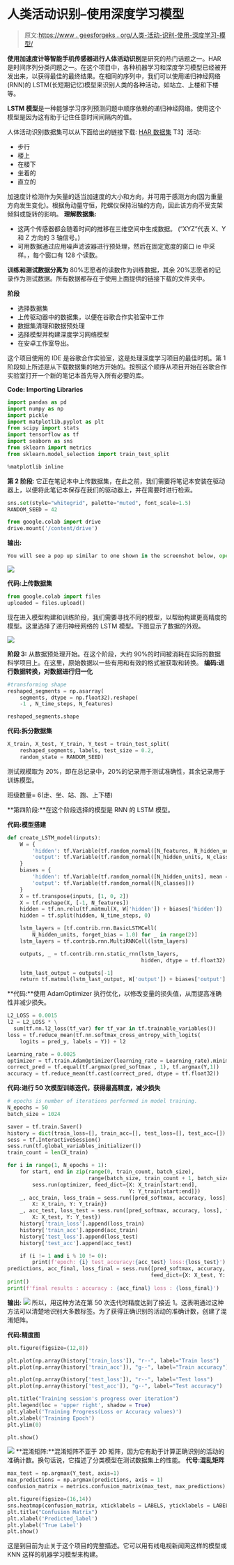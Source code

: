# 人类活动识别–使用深度学习模型

> 原文:[https://www . geesforgeks . org/人类-活动-识别-使用-深度学习-模型/](https://www.geeksforgeeks.org/human-activity-recognition-using-deep-learning-model/)

**使用加速度计等智能手机传感器进行人体活动识别**是研究的热门话题之一。HAR 是时间序列分类问题之一。在这个项目中，各种机器学习和深度学习模型已经被开发出来，以获得最佳的最终结果。在相同的序列中，我们可以使用递归神经网络(RNN)的 LSTM(长短期记忆)模型来识别人类的各种活动，如站立、上楼和下楼等。

**LSTM 模型**是一种能够学习序列预测问题中顺序依赖的递归神经网络。使用这个模型是因为这有助于记住任意时间间隔内的值。

人体活动识别数据集可以从下面给出的链接下载: [HAR 数据集](https://archive.ics.uci.edu/ml/datasets/human+activity+recognition+using+smartphones)
T3】活动:

*   步行
*   楼上
*   在楼下
*   坐着的
*   直立的

加速度计检测作为矢量的适当加速度的大小和方向，并可用于感测方向(因为重量方向发生变化)。根据角动量守恒，陀螺仪保持沿轴的方向，因此该方向不受支架倾斜或旋转的影响。
**理解数据集:**

*   这两个传感器都会随着时间的推移在三维空间中生成数据。
    (“XYZ”代表 X、Y 和 Z 方向的 3 轴信号。)
*   可用数据通过应用噪声滤波器进行预处理，然后在固定宽度的窗口 ie 中采样。，每个窗口有 128 个读数。

**训练和测试数据分离为**
80%志愿者的读数作为训练数据，其余 20%志愿者的记录作为测试数据。所有数据都存在于使用上面提供的链接下载的文件夹中。

**阶段**

*   选择数据集
*   上传驱动器中的数据集，以便在谷歌合作实验室中工作
*   数据集清理和数据预处理
*   选择模型并构建深度学习网络模型
*   在安卓工作室导出。

这个项目使用的 IDE 是谷歌合作实验室，这是处理深度学习项目的最佳时机。第 1 阶段如上所述是从下载数据集的地方开始的。按照这个顺序从项目开始在谷歌合作实验室打开一个新的笔记本首先导入所有必要的库。

**Code: Importing Libraries**

```py
import pandas as pd
import numpy as np
import pickle
import matplotlib.pyplot as plt
from scipy import stats
import tensorflow as tf
import seaborn as sns
from sklearn import metrics
from sklearn.model_selection import train_test_split

%matplotlib inline 
```

**第 2 阶段:**
它正在笔记本中上传数据集，在此之前，我们需要将笔记本安装在驱动器上，以便将此笔记本保存在我们的驱动器上，并在需要时进行检索。

```py
sns.set(style="whitegrid", palette="muted", font_scale=1.5)
RANDOM_SEED = 42

from google.colab import drive
drive.mount('/content/drive')
```

**输出:**

```py
You will see a pop up similar to one shown in the screenshot below, open the link and copy the authorization code and paste it in the authorization code bar and enter the drive will be mounted.
```

![](img/9b223d9a45c2336124b9bf6cb3d3fc6d.png)

**代码:上传数据集**

```py
from google.colab import files
uploaded = files.upload()
```

现在进入模型构建和训练阶段，我们需要寻找不同的模型，以帮助构建更高精度的模型。这里选择了递归神经网络的 LSTM 模型。下图显示了数据的外观。

![](img/2d32fe2ff96a5183dd89b0ef95b0cfdd.png)

**阶段 3:**
从数据预处理开始。在这个阶段，大约 90%的时间被消耗在实际的数据科学项目上。在这里，原始数据以一些有用和有效的格式被获取和转换。
**编码:进行数据转换，对数据进行归一化**

```py
#transforming shape
reshaped_segments = np.asarray(
    segments, dtype = np.float32).reshape(
    -1 , N_time_steps, N_features)

reshaped_segments.shape
```

**代码:拆分数据集**

```py
X_train, X_test, Y_train, Y_test = train_test_split(
    reshaped_segments, labels, test_size = 0.2, 
    random_state = RANDOM_SEED)
```

测试规模取为 20%，即在总记录中，20%的记录用于测试准确性，其余记录用于训练模型。

班级数量= 6(走、坐、站、跑、上下楼)

**第四阶段:**在这个阶段选择的模型是 RNN 的 LSTM 模型。

**代码:模型搭建**

```py
def create_LSTM_model(inputs):
    W = {
        'hidden': tf.Variable(tf.random_normal([N_features, N_hidden_units])),
        'output': tf.Variable(tf.random_normal([N_hidden_units, N_classes]))
    }
    biases = {
        'hidden': tf.Variable(tf.random_normal([N_hidden_units], mean = 0.1)),
        'output': tf.Variable(tf.random_normal([N_classes]))
    }
    X = tf.transpose(inputs, [1, 0, 2])
    X = tf.reshape(X, [-1, N_features])
    hidden = tf.nn.relu(tf.matmul(X, W['hidden']) + biases['hidden'])
    hidden = tf.split(hidden, N_time_steps, 0)

    lstm_layers = [tf.contrib.rnn.BasicLSTMCell(
        N_hidden_units, forget_bias = 1.0) for _ in range(2)]
    lstm_layers = tf.contrib.rnn.MultiRNNCell(lstm_layers)

    outputs, _ = tf.contrib.rnn.static_rnn(lstm_layers, 
                                           hidden, dtype = tf.float32)

    lstm_last_output = outputs[-1]
    return tf.matmul(lstm_last_output, W['output']) + biases['output']
```

**代码:**使用 AdamOptimizer 执行优化，以修改变量的损失值，从而提高准确性并减少损失。

```py
L2_LOSS = 0.0015
l2 = L2_LOSS * \
  sum(tf.nn.l2_loss(tf_var) for tf_var in tf.trainable_variables())
loss = tf.reduce_mean(tf.nn.softmax_cross_entropy_with_logits(
    logits = pred_y, labels = Y)) + l2

Learning_rate = 0.0025
optimizer = tf.train.AdamOptimizer(learning_rate = Learning_rate).minimize(loss)
correct_pred = tf.equal(tf.argmax(pred_softmax , 1), tf.argmax(Y,1))
accuracy = tf.reduce_mean(tf.cast(correct_pred, dtype = tf.float32))
```

**代码:进行 50 次模型训练迭代，获得最高精度，减少损失**

```py
# epochs is number of iterations performed in model training.
N_epochs = 50  
batch_size = 1024

saver = tf.train.Saver()
history = dict(train_loss=[], train_acc=[], test_loss=[], test_acc=[])
sess = tf.InteractiveSession()
sess.run(tf.global_variables_initializer())
train_count = len(X_train)

for i in range(1, N_epochs + 1):
    for start, end in zip(range(0, train_count, batch_size), 
                          range(batch_size, train_count + 1, batch_size)):
        sess.run(optimizer, feed_dict={X: X_train[start:end],
                                       Y: Y_train[start:end]})
    _, acc_train, loss_train = sess.run([pred_softmax, accuracy, loss], feed_dict={
        X: X_train, Y: Y_train})
    _, acc_test, loss_test = sess.run([pred_softmax, accuracy, loss], feed_dict={
        X: X_test, Y: Y_test})
    history['train_loss'].append(loss_train)
    history['train_acc'].append(acc_train)
    history['test_loss'].append(loss_test)
    history['test_acc'].append(acc_test)

    if (i != 1 and i % 10 != 0):
        print(f'epoch: {i} test_accuracy:{acc_test} loss:{loss_test}')
predictions, acc_final, loss_final = sess.run([pred_softmax, accuracy, loss], 
                                              feed_dict={X: X_test, Y: Y_test})
print()
print(f'final results : accuracy : {acc_final} loss : {loss_final}')

```

**输出:**
![](img/a0c30e5b825487f564c590c2aae8f2a2.png)
所以，用这种方法在第 50 次迭代时精度达到了接近 1。这表明通过这种方法可以清楚地识别大多数标签。为了获得正确识别的活动的准确计数，创建了混淆矩阵。

**代码:精度图**

```py
plt.figure(figsize=(12,8))

plt.plot(np.array(history['train_loss']), "r--", label="Train loss")
plt.plot(np.array(history['train_acc']), "g--", label="Train accuracy")

plt.plot(np.array(history['test_loss']), "r--", label="Test loss")
plt.plot(np.array(history['test_acc']), "g--", label="Test accuracy")

plt.title("Training session's progress over iteration")
plt.legend(loc = 'upper right', shadow = True)
plt.ylabel('Training Progress(Loss or Accuracy values)')
plt.xlabel('Training Epoch')
plt.ylim(0)

plt.show()
```

![](img/bc698110bd7e8a8759f15932091697a5.png)
**混淆矩阵:**混淆矩阵不亚于 2D 矩阵，因为它有助于计算正确识别的活动的准确计数。换句话说，它描述了分类模型在测试数据集上的性能。
**代号:混乱矩阵**

```py
max_test = np.argmax(Y_test, axis=1)
max_predictions = np.argmax(predictions, axis = 1)
confusion_matrix = metrics.confusion_matrix(max_test, max_predictions)

plt.figure(figsize=(16,14))
sns.heatmap(confusion_matrix, xticklabels = LABELS, yticklabels = LABELS, annot =True, fmt = "d")
plt.title("Confusion Matrix")
plt.xlabel('Predicted_label')
plt.ylabel('True Label')
plt.show()
```

这是到目前为止关于这个项目的完整描述。它可以用有线电视新闻网这样的模型或 KNN 这样的机器学习模型来构建。